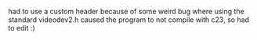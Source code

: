 had to use a custom header because of some weird bug where using the standard videodev2.h caused the program to not compile with c23, so had to edit :)